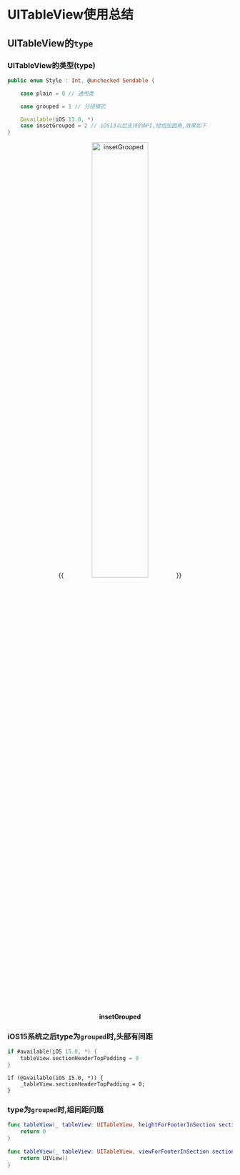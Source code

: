# UITableView使用总结

<!--more-->
## UITableView的`type`
### UITableView的类型(type)
```swift
public enum Style : Int, @unchecked Sendable {

    case plain = 0 // 通用类

    case grouped = 1 // 分组模式

    @available(iOS 13.0, *)
    case insetGrouped = 2 // iOS13以后支持的API,给组加圆角,效果如下
}
```

<center>
{{<image src="https://raw.githubusercontent.com/andy90s/blog-image/master/blog/images/202301062145544.png" src_s="/images/fengmian4.jpg" title="insetGrouped"width="50%">}}
<div style="color:black;"> <b> insetGrouped </b>  </div>
</center>

### iOS15系统之后type为`grouped`时,头部有间距
```swift
if #available(iOS 15.0, *) {
    tableView.sectionHeaderTopPadding = 0
}
```
```objc
if (@available(iOS 15.0, *)) {
    _tableView.sectionHeaderTopPadding = 0;
}
```

### type为`grouped`时,组间距问题
```swift
func tableView(_ tableView: UITableView, heightForFooterInSection section: Int) -> CGFloat {
    return 0
}
    
func tableView(_ tableView: UITableView, viewForFooterInSection section: Int) -> UIView? {
    return UIView()
}
```





